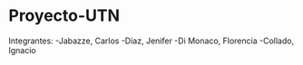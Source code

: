 # Proyecto-UTN
Integrantes:
            -Jabazze, Carlos
            -Diaz, Jenifer
            -Di Monaco, Florencia
            -Collado, Ignacio
